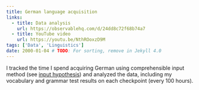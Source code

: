 ```yaml
---
title: German language acquisition
links:
  - title: Data analysis
    url: https://observablehq.com/d/24dd8c72f68b74a7
  - title: YouTube video
    url: https://youtu.be/NthROoxzD9M
tags: ['Data', 'Linguistics']
date: 2000-01-04 # TODO: For sorting, remove in Jekyll 4.0
---
```

I tracked the time I spend acquiring German using comprehensible input method
(see [input hypothesis](https://en.wikipedia.org/wiki/Input_hypothesis))
and analyzed the data, including my vocabulary and grammar test results on each checkpoint
(every 100 hours).
